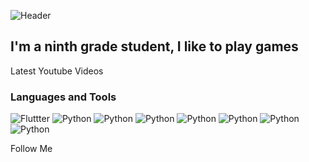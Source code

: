 ![Header](https://github.com/Myrza11/Myrza11/blob/main/asests/python.jpg)

## I'm a ninth grade student, I like to play games

Latest Youtube Videos

### Languages and Tools
![Fluttter](https://img.shields.io/badge/-Flutter-006400?style=for-the-badge&logo=appveyor&logocolor=00008B)
![Python](https://img.shields.io/badge/-Python-006400?style=for-the-badge&logo=appveyor&logocolor=00008B)
![Python](https://img.shields.io/badge/-Python-006400?style=for-the-badge&logo=appveyor&logocolor=00008B)
![Python](https://img.shields.io/badge/-Python-006400?style=for-the-badge&logo=appveyor&logocolor=00008B)
![Python](https://img.shields.io/badge/-Python-006400?style=for-the-badge&logo=appveyor&logocolor=00008B)
![Python](https://img.shields.io/badge/-Python-006400?style=for-the-badge&logo=appveyor&logocolor=00008B)
![Python](https://img.shields.io/badge/-Python-006400?style=for-the-badge&logo=appveyor&logocolor=00008B)
![Python](https://img.shields.io/badge/-Python-006400?style=for-the-badge&logo=appveyor&logocolor=00008B)


Follow Me